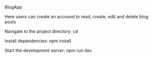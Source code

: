 BlogApp

Here users can create an accound to read, create, edit and delete blog posts

Navigate to the project directory:
cd <project-directory>

Install dependencies:
npm install

Start the development server:
npm run dev